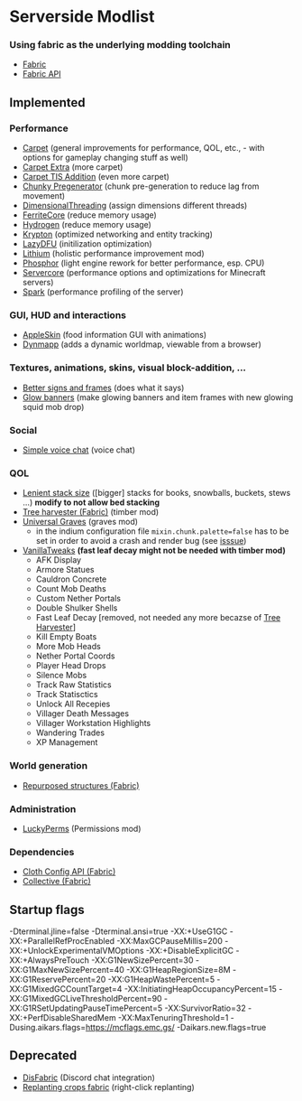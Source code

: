 # Serverside Modlist

### Using fabric as the underlying modding toolchain
* [Fabric](https://fabricmc.net/)
* [Fabric API](https://www.curseforge.com/minecraft/mc-mods/fabric-api)
## Implemented
### Performance
* [Carpet](https://www.curseforge.com/minecraft/mc-mods/carpet/files/all) (general improvements for performance, QOL, etc., - with options for gameplay changing stuff as well)
* [Carpet Extra](https://www.curseforge.com/minecraft/mc-mods/carpet-extra/files/all) (more carpet)
* [Carpet TIS Addition](https://github.com/TISUnion/Carpet-TIS-Addition/releases) (even more carpet)
* [Chunky Pregenerator](https://www.curseforge.com/minecraft/mc-mods/chunky-pregenerator) (chunk pre-generation to reduce lag from movement)
* [DimensionalThreading](https://github.com/WearBlackAllDay/DimensionalThreading) (assign dimensions different threads)
* [FerriteCore](https://www.curseforge.com/minecraft/mc-mods/ferritecore-fabric) (reduce memory usage)
* [Hydrogen](https://github.com/jellysquid3/hydrogen-fabric/releases) (reduce memory usage)
* [Krypton](https://github.com/astei/krypton/releases) (optimized networking and entity tracking)
* [LazyDFU](https://www.curseforge.com/minecraft/mc-mods/lazydfu) (initilization optimization)
* [Lithium](https://www.curseforge.com/minecraft/mc-mods/lithium/files/all) (holistic performance improvement mod)
* [Phosphor](https://github.com/CaffeineMC/phosphor-fabric) (light engine rework for better performance, esp. CPU)
* [Servercore](https://modrinth.com/mod/servercore) (performance options and optimizations for Minecraft servers)
* [Spark](https://ci.lucko.me/job/spark/) (performance profiling of the server)
### GUI, HUD and interactions
* [AppleSkin](https://www.curseforge.com/minecraft/mc-mods/appleskin) (food information GUI with animations)
* [Dynmapp](https://github.com/webbukkit/dynmap) (adds a dynamic worldmap, viewable from a browser)
### Textures, animations, skins, visual block-addition, ...
* [Better signs and frames](https://www.curseforge.com/minecraft/mc-mods/better-signs-and-frames) (does what it says)
* [Glow banners](https://www.curseforge.com/minecraft/mc-mods/glow-banners) (make glowing banners and item frames with new glowing squid mob drop)
### Social
* [Simple voice chat](https://www.curseforge.com/minecraft/mc-mods/simple-voice-chat) (voice chat)
### QOL
* [Lenient stack size](https://www.curseforge.com/minecraft/mc-mods/lenient-stack-size) ([bigger] stacks for books, snowballs, buckets, stews ...) **modify to not allow bed stacking**
* [Tree harvester (Fabric)](https://www.curseforge.com/minecraft/mc-mods/tree-harvester-fabric) (timber mod)
* [Universal Graves](https://modrinth.com/mod/universal-graves) (graves mod)
  * in the indium configuration file `mixin.chunk.palette=false` has to be set in order to avoid a crash and render bug (see [isssue](https://github.com/Patbox/UniversalGraves/issues/30))
* [VanillaTweaks](https://vanillatweaks.net/share#rUoss6) **(fast leaf decay might not be needed with timber mod)**
  * AFK Display
  * Armore Statues
  * Cauldron Concrete
  * Count Mob Deaths
  * Custom Nether Portals
  * Double Shulker Shells
  * Fast Leaf Decay [removed, not needed any more becazse of [Tree Harvester]((https://www.curseforge.com/minecraft/mc-mods/tree-harvester-fabric))]
  * Kill Empty Boats
  * More Mob Heads
  * Nether Portal Coords
  * Player Head Drops
  * Silence Mobs
  * Track Raw Statistics
  * Track Statisctics
  * Unlock All Recepies
  * Villager Death Messages
  * Villager Workstation Highlights
  * Wandering Trades
  * XP Management
### World generation
* [Repurposed structures (Fabric)](https://www.curseforge.com/minecraft/mc-mods/repurposed-structures-fabric)
### Administration
* [LuckyPerms](https://luckperms.net/) (Permissions mod)
### Dependencies
* [Cloth Config API (Fabric)](https://www.curseforge.com/minecraft/mc-mods/cloth-config/)
* [Collective (Fabric)](https://www.curseforge.com/minecraft/mc-mods/collective-fabric)

## Startup flags
-Dterminal.jline=false -Dterminal.ansi=true -XX:+UseG1GC -XX:+ParallelRefProcEnabled -XX:MaxGCPauseMillis=200 -XX:+UnlockExperimentalVMOptions -XX:+DisableExplicitGC -XX:+AlwaysPreTouch -XX:G1NewSizePercent=30 -XX:G1MaxNewSizePercent=40 -XX:G1HeapRegionSize=8M -XX:G1ReservePercent=20 -XX:G1HeapWastePercent=5 -XX:G1MixedGCCountTarget=4 -XX:InitiatingHeapOccupancyPercent=15 -XX:G1MixedGCLiveThresholdPercent=90 -XX:G1RSetUpdatingPauseTimePercent=5 -XX:SurvivorRatio=32 -XX:+PerfDisableSharedMem -XX:MaxTenuringThreshold=1 -Dusing.aikars.flags=https://mcflags.emc.gs/ -Daikars.new.flags=true

## Deprecated
* [DisFabric](https://www.curseforge.com/minecraft/mc-mods/disfabric) (Discord chat integration)
* [Replanting crops fabric](https://www.curseforge.com/minecraft/mc-mods/replanting-crops-fabric) (right-click replanting)

